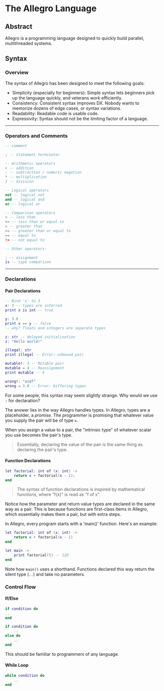 # The Allegro Language

## Abstract

Allegro is a programming language designed to quickly build parallel, multithreaded systems.

## Syntax

### Overview

The syntax of Allegro has been designed to meet the following goals:


* Simplicity (especially for beginners): Simple syntax lets beginners pick up the language quickly, and veterans work efficiently.
* Consistency: Consistent syntax improves DX. Nobody wants to memorize dozens of edge cases, or syntax variations.
* Readability: Readable code is usable code.
* Expressivity: Syntax should not be the limiting factor of a language.

---

### Operators and Comments

``` lua
-- comment

; -- statement terminator

-- Arithmetic operators
+ -- addition
- -- subtraction / numeric negation
* -- multiplication
/ -- division

-- Logical operators
not -- logical not
and -- logical and
or -- logical or

-- Comparison operators
< -- less than
<= -- less than or equal to
> -- greater than
>= -- greater than or equal to
== -- equal to
!= -- not equal to

-- Other operators:

: -- assignment
is -- type comparison
```

---

### Declarations

#### Pair Declarations

``` lua
-- Bind 'x' to 3
x: 3 -- types are inferred
print x is int -- true

y: 3.0
print x == y -- false
-- why? floats and integers are separate types

z: str -- delayed initialization
z: "Hello world!"

illegal: str
print illegal -- Error: unbound pair

mutable!: 3 -- Mutable pair
mutable = 4 -- Reassignment
print mutable -- 4

wrong!: "asdf"
wrong = 3.0 -- Error: Differing types
```

For some people, this syntax may seem slightly strange. Why would we use `:` for declaration?

The answer lies in the way Allegro handles types. In Allegro, types are a placeholder, a *promise*. The programmer is promising that whatever value you supply the pair will be of type `x`.

When you assign a value to a pair, the "intrinsic type" of whatever scalar you use becomes the pair's type.

>Essentially, declaring the value of the pair is the same thing as declaring the pair's type.

#### Function Declarations

```lua
let factorial: int of (x: int) -> 
    return x + factorial(x - 1); 
end
```

>The syntax of function declarations is inspired by mathematical functions, where "f(x)" is read as "f of x".

Notice how the parameter and return value types are declared in the same way as a pair. This is because functions are first-class items in Allegro, which essentially makes them a pair, but with extra steps.

In Allegro, every program starts with a 'main()' function. Here's an example:

```lua
let factorial: int of (x: int) ->
    return x + factorial(x - 1)
end

let main -> 
    print factorial(5) -- 120
end
```

Note how `main()` uses a shorthand. Functions declared this way return the silent type (`..`) and take no parameters.

### Control Flow

#### If/Else

```lua
if condition do 
..
end
```

```lua
if condition do 
    ..
else do
    ..
end
```

This should be familiar to programmers of any language.

#### While Loop

```lua
while condition do
    ..
end
```